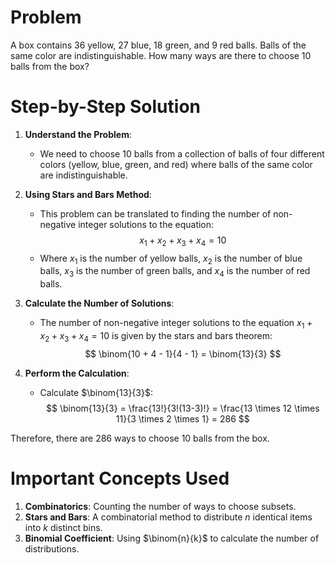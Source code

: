 # Problem
A box contains 36 yellow, 27 blue, 18 green, and 9 red balls. Balls of the same color are indistinguishable. How many ways are there to choose 10 balls from the box?

# Step-by-Step Solution

1. **Understand the Problem**:
    - We need to choose 10 balls from a collection of balls of four different colors (yellow, blue, green, and red) where balls of the same color are indistinguishable.

2. **Using Stars and Bars Method**:
    - This problem can be translated to finding the number of non-negative integer solutions to the equation:
    $$
    x_1 + x_2 + x_3 + x_4 = 10
    $$
    - Where $x_1$ is the number of yellow balls, $x_2$ is the number of blue balls, $x_3$ is the number of green balls, and $x_4$ is the number of red balls.

3. **Calculate the Number of Solutions**:
    - The number of non-negative integer solutions to the equation $x_1 + x_2 + x_3 + x_4 = 10$ is given by the stars and bars theorem:
    $$
    \binom{10 + 4 - 1}{4 - 1} = \binom{13}{3}
    $$

4. **Perform the Calculation**:
    - Calculate $\binom{13}{3}$:
    $$
    \binom{13}{3} = \frac{13!}{3!(13-3)!} = \frac{13 \times 12 \times 11}{3 \times 2 \times 1} = 286
    $$

Therefore, there are 286 ways to choose 10 balls from the box.

# Important Concepts Used
1. **Combinatorics**: Counting the number of ways to choose subsets.
2. **Stars and Bars**: A combinatorial method to distribute $n$ identical items into $k$ distinct bins.
3. **Binomial Coefficient**: Using $\binom{n}{k}$ to calculate the number of distributions.
